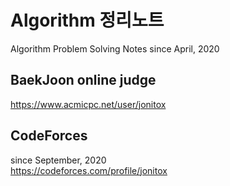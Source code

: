 # Algorithm 정리노트

Algorithm Problem Solving Notes since April, 2020     
         

## BaekJoon online judge   
https://www.acmicpc.net/user/jonitox
   
    
## CodeForces 
since September, 2020   
https://codeforces.com/profile/jonitox
